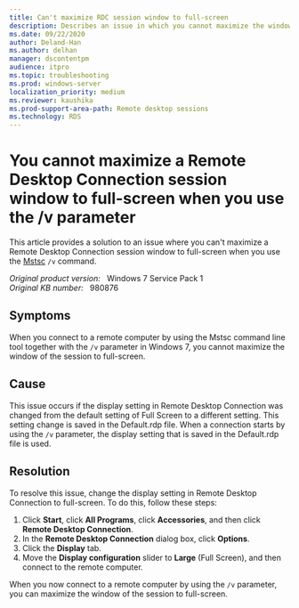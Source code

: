 ```yaml
---
title: Can't maximize RDC session window to full-screen
description: Describes an issue in which you cannot maximize the window of the session to full-screen when you start Remote Desktop Connection by using the Mstsc command together with the /v parameter. Provides a resolution to this issue.
ms.date: 09/22/2020
author: Deland-Han
ms.author: delhan
manager: dscontentpm
audience: itpro
ms.topic: troubleshooting
ms.prod: windows-server
localization_priority: medium
ms.reviewer: kaushika
ms.prod-support-area-path: Remote desktop sessions
ms.technology: RDS 
---
```

# You cannot maximize a Remote Desktop Connection session window to full-screen when you use the /v parameter

This article provides a solution to an issue where you can't maximize a Remote Desktop Connection session window to full-screen when you use the [Mstsc](/previous-versions/windows/it-pro/windows-server-2008-R2-and-2008/cc753907(v=ws.10)) `/v` command.

_Original product version:_ &nbsp; Windows 7 Service Pack 1  
_Original KB number:_ &nbsp; 980876

## Symptoms

When you connect to a remote computer by using the Mstsc command line tool together with the `/v` parameter in Windows 7, you cannot maximize the window of the session to full-screen.

## Cause

This issue occurs if the display setting in Remote Desktop Connection was changed from the default setting of Full Screen to a different setting. This setting change is saved in the Default.rdp file. When a connection starts by using the `/v` parameter, the display setting that is saved in the Default.rdp file is used.

## Resolution

To resolve this issue, change the display setting in Remote Desktop Connection to full-screen. To do this, follow these steps:

1. Click **Start**, click **All Programs**, click **Accessories**, and then click **Remote Desktop Connection**.
2. In the **Remote Desktop Connection** dialog box, click **Options**.
3. Click the **Display** tab.
4. Move the **Display configuration** slider to **Large** (Full Screen), and then connect to the remote computer.

When you now connect to a remote computer by using the `/v` parameter, you can maximize the window of the session to full-screen.
